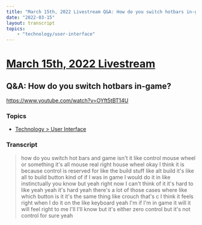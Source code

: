 ```yaml
---
title: "March 15th, 2022 Livestream Q&A: How do you switch hotbars in-game?"
date: "2022-03-15"
layout: transcript
topics:
    - "technology/user-interface"
---
```

# [March 15th, 2022 Livestream](../2022-03-15.md)
## Q&A: How do you switch hotbars in-game?
https://www.youtube.com/watch?v=OYft5tBT14U

### Topics
* [Technology > User Interface](../topics/technology/user-interface.md)

### Transcript

> how do you switch hot bars and game isn't it like control mouse wheel or something it's all mouse real right house wheel okay I think it is because control is reserved for like the build stuff like alt build it's like all to build button kind of if I was in game I would do it in like instinctually you know but yeah right now I can't think of it it's hard to like yeah yeah it's hard yeah there's a lot of those cases where like which button is it it's the same thing like crouch that's c I think it feels right when I do it on the like keyboard yeah I'm if I'm in game it will it will feel right to me I'll I'll know but it's either zero control but it's not control for sure yeah
